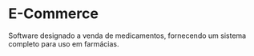 # E-Commerce
Software designado a venda de medicamentos, fornecendo um sistema completo para uso em farmácias.
